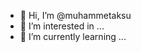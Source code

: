 - 👋 Hi, I’m @muhammetaksu
- 👀 I’m interested in ...
- 🌱 I’m currently learning ...

<!---
muhammetaksu/muhammetaksu is a ✨ special ✨ repository because its `README.md` (this file) appears on your GitHub profile.
You can click the Preview link to take a look at your changes.
--->
